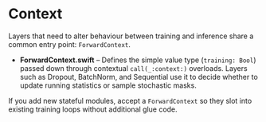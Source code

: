 # Context

Layers that need to alter behaviour between training and inference share a common entry point: `ForwardContext`.

- **ForwardContext.swift** – Defines the simple value type (`training: Bool`) passed down through contextual `call(_:context:)` overloads. Layers such as Dropout, BatchNorm, and Sequential use it to decide whether to update running statistics or sample stochastic masks.

If you add new stateful modules, accept a `ForwardContext` so they slot into existing training loops without additional glue code.
